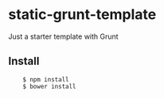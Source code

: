 static-grunt-template
=====================

Just a starter template with Grunt

## Install

```
    $ npm install
    $ bower install
```